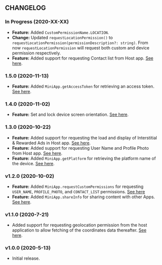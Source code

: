 ## CHANGELOG

### In Progress (2020-XX-XX)
- **Feature:** Added `CustomPermissionName.LOCATION`.
- **Change:** Updated `requestLocationPermission()` to `requestLocationPermission(permissionDescription?: string)`. From now `requestLocationPermission` will request both custom and device permission respectively.
- **Feature:** Added support for requesting Contact list from Host app. [See here](README.md#5-Requesting-User-details).

### 1.5.0 (2020-11-13)

- **Feature:** Added `MiniApp.getAccessToken` for retrieving an access token. [See here](README.md#6-Get-access-token).

### 1.4.0 (2020-11-02)

- **Feature:** Set and lock device screen orientation. [See here](README.md#6-Set-screen-orientation).

### 1.3.0 (2020-10-22)

- **Feature:** Added support for requesting the load and display of Interstitial & Rewarded Ads in Host app. [See here](README.md#4-Show-Ads).
- **Feature:** Added support for requesting User Name and Profile Photo from Host app. [See here](README.md#5-Requesting-User-details).
- **Feature:** Added `MiniApp.getPlatform` for retrieving the platform name of the device. [See here](README.md#check-androidios-device).

### v1.2.0 (2020-10-02)

- **Feature:** Added `MiniApp.requestCustomPermissions` for requesting `USER_NAME`, `PROFILE_PHOTO`, and `CONTACT_LIST` permissions. [See here](README.md#3-Request-Permissions)
- **Feature:** Added `MiniApp.shareInfo` for sharing content with other Apps. [See here](README.md#4-Share-Info).

### v1.1.0 (2020-7-21)

- Added support for requesting geolocation permission from the host application to allow fetching of the coordinates data thereafter. [See here](README.md#3-Request-Permissions).

### v1.0.0 (2020-5-13)

- Initial release.
